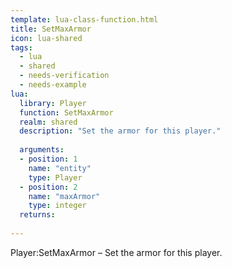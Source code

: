 ```yaml
---
template: lua-class-function.html
title: SetMaxArmor
icon: lua-shared
tags:
  - lua
  - shared
  - needs-verification
  - needs-example
lua:
  library: Player
  function: SetMaxArmor
  realm: shared
  description: "Set the armor for this player."
  
  arguments:
  - position: 1
    name: "entity"
    type: Player
  - position: 2
    name: "maxArmor"
    type: integer
  returns:
    
---
```


<div class="lua__search__keywords">
Player:SetMaxArmor &#x2013; Set the armor for this player.
</div>
